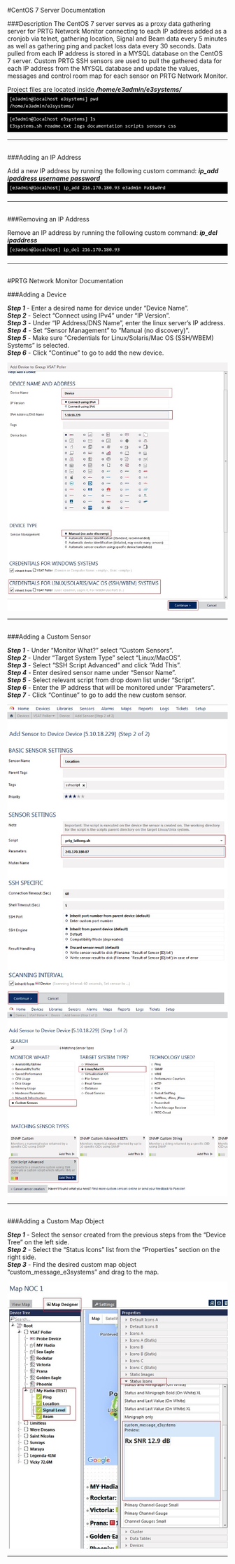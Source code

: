 #CentOS 7 Server Documentation

###Description
The CentOS 7 server serves as a proxy data gathering server for PRTG Network Monitor connecting to each IP address added as a cronjob via telnet, gathering location, Signal and Beam data every 5 minutes as well as gathering ping and packet loss data every 30 seconds. Data pulled from each IP address is stored in a MYSQL database on the CentOS 7 server. Custom PRTG SSH sensors are used to pull the gathered data for each IP address from the MYSQL database and update the values, messages and control room map for each sensor on PRTG Network Monitor.

Project files are located inside ***/home/e3admin/e3systems/***
![image00.jpg](images/image00.jpg)
![image01.jpg](images/image01.jpg)

---
<br>
###Adding an IP Address

Add a new IP address by running the following custom command: ***ip_add ipaddress username password***
![image02.jpg](images/image02.jpg)

---
<br>
###Removing an IP Address

Remove an IP address by running the following custom command: ***ip_del ipaddress***
![image03.jpg](images/image03.jpg)

---
<br>
#PRTG Network Monitor Documentation

###Adding a Device

***Step 1*** - Enter a desired name for device under “Device Name”.<br>
***Step 2*** - Select “Connect using IPv4” under “IP Version”.<br>
***Step 3*** - Under “IP Address/DNS Name”, enter the linux server’s IP address.<br>
***Step 4*** - Set “Sensor Management” to “Manual (no discovery)”.<br>
***Step 5*** - Make sure “Credentials for Linux/Solaris/Mac OS (SSH/WBEM) Systems” is selected.<br>
***Step 6*** - Click “Continue” to go to add the new device.<br>

![image04.jpg](images/image04.jpg)

---
<br>
###Adding a Custom Sensor

***Step 1*** - Under “Monitor What?” select “Custom Sensors”.<br>
***Step 2*** - Under “Target System Type” select “Linux/MacOS”.<br>
***Step 3*** - Select “SSH Script Advanced” and click “Add This”.<br>
***Step 4*** - Enter desired sensor name under “Sensor Name”.<br>
***Step 5*** - Select relevant script from drop down list under “Script”.<br>
***Step 6*** - Enter the IP address that will be monitored under “Parameters”.<br>
***Step 7*** - Click “Continue” to go to add the new custom sensor.<br>

![image05.jpg](images/image05.jpg)
![image06.jpg](images/image06.jpg)

---
<br>
###Adding a Custom Map Object

***Step 1*** - Select the sensor created from the previous steps from the “Device Tree” on the  left side.<br>
***Step 2*** - Select the “Status Icons” list from the “Properties” section on the right side.<br>
***Step 3*** - Find the desired custom map object “custom_message_e3systems” and drag to the map.<br>

![image07.jpg](images/image07.jpg)

---
